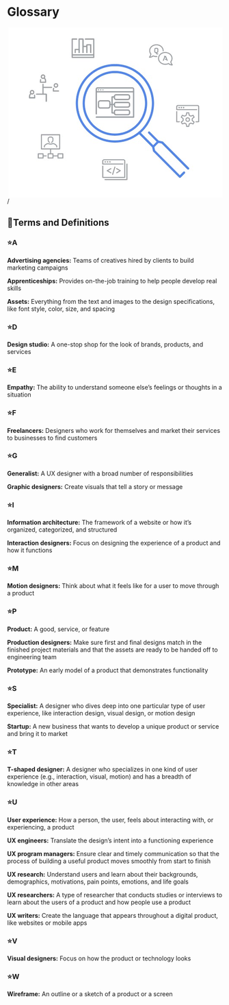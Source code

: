 # Glossary
<img align="right" src="/library/glossary.jpg">/
## 📌Terms and Definitions


### ⭐A
<b>Advertising agencies:</b> Teams of creatives hired by clients to build marketing campaigns

<b>Apprenticeships:</b> Provides on-the-job training to help people develop real skills

<b>Assets:</b> Everything from the text and images to the design specifications, like font style, color, size, and spacing

### ⭐D
<b>Design studio:</b> A one-stop shop for the look of brands, products, and services

### ⭐E

<b>Empathy:</b> The ability to understand someone else’s feelings or thoughts in a situation

### ⭐F
<b>Freelancers:</b> Designers who work for themselves and market their services to businesses to find customers

### ⭐G
<b>Generalist:</b> A UX designer with a broad number of responsibilities 

<b>Graphic designers:</b> Create visuals that tell a story or message

### ⭐I
<b>Information architecture:</b> The framework of a website or how it’s organized, categorized, and structured

<b>Interaction designers:</b> Focus on designing the experience of a product and how it functions
 
### ⭐M
<b>Motion designers:</b> Think about what it feels like for a user to move through a product

### ⭐P
<b>Product:</b> A good, service, or feature

<b>Production designers:</b> Make sure first and final designs match in the finished project materials and that the assets are ready to be handed off to engineering team

<b>Prototype:</b> An early model of a product that demonstrates functionality

### ⭐S
<b>Specialist:</b> A designer who dives deep into one particular type of user experience, like interaction design, visual design, or motion design

<b>Startup:</b> A new business that wants to develop a unique product or service and bring it to market

### ⭐T
<b>T-shaped designer:</b> A designer who specializes in one kind of user experience (e.g., interaction, visual, motion) and has a breadth of knowledge in other areas

### ⭐U
<b>User experience:</b> How a person, the user, feels about interacting with, or experiencing, a product

<b>UX engineers:</b> Translate the design’s intent into a functioning experience

<b>UX program managers:</b> Ensure clear and timely communication so that the process of building a useful product moves smoothly from start to finish

<b>UX research:</b> Understand users and learn about their backgrounds, demographics, motivations, pain points, emotions, and life goals

<b>UX researchers:</b> A type of researcher that conducts studies or interviews to learn about the users of a product and how people use a product

<b>UX writers:</b> Create the language that appears throughout a digital product, like websites or mobile apps

### ⭐V
<b>Visual designers:</b> Focus on how the product or technology looks

### ⭐W
<b>Wireframe:</b> An outline or a sketch of a product or a screen



